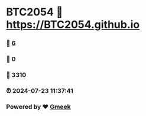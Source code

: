 # BTC2054 :link: https://BTC2054.github.io 
### :page_facing_up: [6](https://BTC2054.github.io/tag.html) 
### :speech_balloon: 0 
### :hibiscus: 3310 
### :alarm_clock: 2024-07-23 11:37:41 
### Powered by :heart: [Gmeek](https://github.com/Meekdai/Gmeek)

